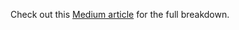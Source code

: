 Check out this [Medium article](https://medium.com/@chris.dascoli/lets-build-a-graphql-node-server-that-hits-the-pokemon-api-4ee245944d25) for the full breakdown.